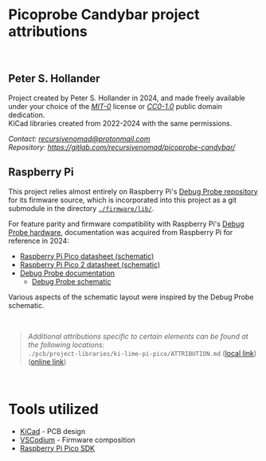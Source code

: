 # Picoprobe Candybar project attributions

&nbsp;






## Peter S. Hollander

Project created by Peter S. Hollander in 2024, and made freely available under your choice of the [*MIT-0*](./LICENSE.txt) license or [*CC0-1.0*][URL-CC0] public domain dedication.  
KiCad libraries created from 2022-2024 with the same permissions.

*Contact: <recursivenomad@protonmail.com>*  
*Repository: <https://gitlab.com/recursivenomad/picoprobe-candybar/>*



## Raspberry Pi

This project relies almost entirely on Raspberry Pi's [Debug Probe repository][URL-Debug-Probe] for its firmware source, which is incorporated into this project as a git submodule in the directory [`./firmware/lib/`](./firmware/lib/).

For feature parity and firmware compatibility with Raspberry Pi's [Debug Probe hardware][URL-Debug-Probe-Brief], documentation was acquired from Raspberry Pi for reference in 2024:

- [Raspberry Pi Pico datasheet (schematic)][URL-Pico-Schematic]
- [Raspberry Pi Pico 2 datasheet (schematic)][URL-Pico-2-Schematic]
- [Debug Probe documentation][URL-Debug-Probe-Docs]
  - [Debug Probe schematic][URL-Debug-Probe-Schematic]

Various aspects of the schematic layout were inspired by the Debug Probe schematic.

&nbsp;






> *Additional attributions specific to certain elements can be found at the following locations:*  
> `./pcb/project-libraries/ki-lime-pi-pico/ATTRIBUTION.md` ([local link](./pcb/project-libraries/ki-lime-pi-pico/ATTRIBUTION.md)) ([online link](https://github.com/recursivenomad/ki-lime-pi-to-go/blob/main/ATTRIBUTION.md))  

&nbsp;






# Tools utilized

- [KiCad][URL-KiCad] - PCB design
- [VSCodium][URL-VSCodium] - Firmware composition
- [Raspberry Pi Pico SDK][URL-Pico-SDK]






[URL-MIT-0]: <https://opensource.org/license/mit-0/>
[URL-CC0]: <https://creativecommons.org/publicdomain/zero/1.0/>

[URL-Debug-Probe]: <https://github.com/raspberrypi/debugprobe/>
[URL-Debug-Probe-Brief]: <https://datasheets.raspberrypi.com/debug/raspberry-pi-debug-probe-product-brief.pdf>
[URL-Debug-Probe-Docs]: <https://www.raspberrypi.com/documentation/microcontrollers/debug-probe.html>
[URL-Debug-Probe-Schematic]: <https://datasheets.raspberrypi.com/debug/raspberry-pi-debug-probe-schematics.pdf>
[URL-Pico-Schematic]: <https://datasheets.raspberrypi.com/pico/pico-datasheet.pdf#pico-schematic>
[URL-Pico-2-Schematic]: <https://datasheets.raspberrypi.com/pico/pico-2-datasheet.pdf#schematic>

[URL-KiCad]: <https://www.kicad.org/>
[URL-Pico-SDK]: <https://github.com/raspberrypi/pico-sdk>
[URL-VSCodium]: <https://vscodium.com/>

